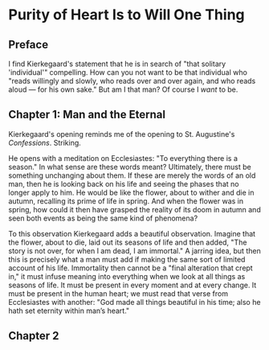 # Purity of Heart Is to Will One Thing

## Preface

I find Kierkegaard's statement that he is in search of "that solitary 'individual'" compelling. How can you not want to be that individual who "reads willingly and slowly, who reads over and over again, and who reads aloud — for his own sake." But am I that man? Of course I *want* to be.

## Chapter 1: Man and the Eternal

Kierkegaard's opening reminds me of the opening to St. Augustine's *Confessions*. Striking.

He opens with a meditation on Ecclesiastes: "To everything there is a season." In what sense are these words meant? Ultimately, there must be something unchanging about them. If these are merely the words of an old man, then he is looking back on his life and seeing the phases that no longer apply to him. He would be like the flower, about to wither and die in autumn, recalling its prime of life in spring. And when the flower was in spring, how could it then have grasped the reality of its doom in autumn and seen both events as being the same kind of phenomena?

To this observation Kierkegaard adds a beautiful observation. Imagine that the flower, about to die, laid out its seasons of life and then added, "The story is not over, for when I am dead, I am immortal." A jarring idea, but then this is precisely what a man must add if making the same sort of limited account of his life. Immortality then cannot be a "final alteration that crept in," it must infuse meaning into everything when we look at all things as seasons of life. It must be present in every moment and at every change. It must be present in the human heart; we must read that verse from Ecclesiastes with another: "God made all things beautiful in his time; also he hath set eternity within man’s heart."

## Chapter 2

